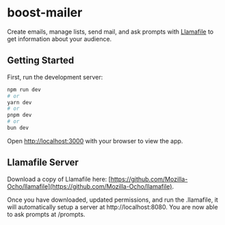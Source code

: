 # boost-mailer
Create emails, manage lists, send mail, and ask prompts with [Llamafile](https://github.com/Mozilla-Ocho/llamafile) to get information about your audience.

## Getting Started

First, run the development server:

```bash
npm run dev
# or
yarn dev
# or
pnpm dev
# or
bun dev
```

Open [http://localhost:3000](http://localhost:3000) with your browser to view the app.

## Llamafile Server

Download a copy of Llamafile here: [https://github.com/Mozilla-Ocho/llamafile](https://github.com/Mozilla-Ocho/llamafile).

Once you have downloaded, updated permissions, and run the .llamafile, it will automatically setup a server at http://localhost:8080. You are now able to ask prompts at /prompts.